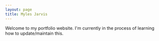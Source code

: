 ```yaml
---
layout: page
title: Myles Jarvis
---
```


Welcome to my portfolio website. I'm currently in the process of learning how to update/maintain this.